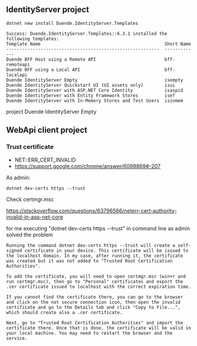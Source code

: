 ## IdentityServer project

```
dotnet new install Duende.IdentityServer.Templates
```

```
Success: Duende.IdentityServer.Templates::6.3.1 installed the following templates:
Template Name                                               Short Name   
----------------------------------------------------------  -------------
Duende BFF Host using a Remote API                          bff-remoteapi
Duende BFF using a Local API                                bff-localapi 
Duende IdentityServer Empty                                 isempty      
Duende IdentityServer Quickstart UI (UI assets only)        isui         
Duende IdentityServer with ASP.NET Core Identity            isaspid      
Duende IdentityServer with Entity Framework Stores          isef         
Duende IdentityServer with In-Memory Stores and Test Users  isinmem      
```

project Duende IdentityServer Empty

## WebApi client project

### Trust certificate

- NET::ERR_CERT_INVALID
- https://support.google.com/chrome/answer/6098869#-207

As admin:

```
dotnet dev-certs https --trust
```

Check certmgr.msc

https://stackoverflow.com/questions/63796566/neterr-cert-authority-invalid-in-asp-net-core

for me executing "dotnet dev-certs https --trust" in command line as admin solved the problem

```
Running the command dotnet dev-certs https --trust will create a self-signed certificate in your device. This certificate will be issued to the localhost domain. In my case, after running it, the certificate was created but it was not added to "Trusted Root Certification Authorities".

To add the certificate, you will need to open certmgr.msc (win+r and run certmgr.msc), then go to "Personal" certificates and export the .cer certificate issued to localhost with the correct expiration time.

If you cannot find the certificate there, you can go to the browser and click on the not secure connection icon, then open the invalid certificate and go to the Details tab and click "Copy to File...", which should create also a .cer certificate.

Next, go to "Trusted Root Certification Authorities" and import the certificate there. Once that is done, the certificate will be valid in your local machine. You may need to restart the browser and the service.
```